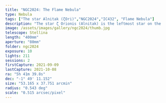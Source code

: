 ```yaml
---
title: "NGC2024: The Flame Nebula"
type: Nebula
tags: ["The star Alnitak (ζOri)","NGC2024","IC432", "Flame Nebula"]
description: "The star ζ Orionis (Alnitak) is the leftmost star on the constellation Orion's belt. It is a triple star system hosted by a blue supergiant. Next to it bursts the Flame Nebula, an emission nebular supercharged by ultraviolet rays emanating from Alnitak. Often grouped with the more iconic Horsehead Nebula (IC434), the Flame stands well on its own."
image: /assets/images/gallery/ngc2024/thumb.jpg
telescope: Stellina
length: "400mm"
aperture: "80mm"
folder: ngc2024
exposure: 10
lights: 211
sessions: 2
firstCapture: 2021-09-09    
lastCapture: 2021-10-08
ra: "5h 41m 39.8s"
dec: "-1° 49' 11.152"
size: "53.165 x 37.751 arcmin"
radius: "0.543 deg"
scale: "0.515 arcsec/pixel"
---
```

